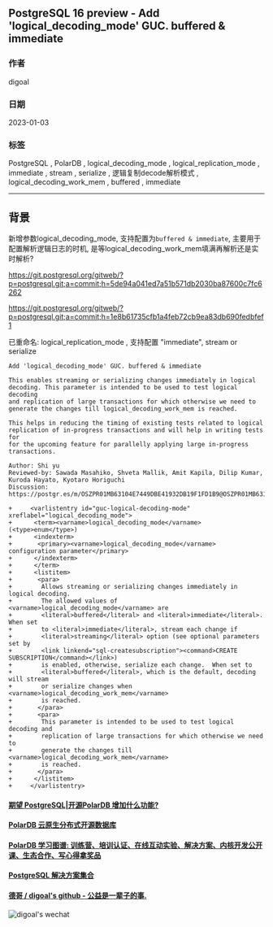 ## PostgreSQL 16 preview - Add 'logical_decoding_mode' GUC. buffered & immediate   
                  
### 作者                  
digoal                  
                  
### 日期                  
2023-01-03               
                  
### 标签                  
PostgreSQL , PolarDB , logical_decoding_mode , logical_replication_mode , immediate , stream , serialize , 逻辑复制decode解析模式 , logical_decoding_work_mem , buffered , immediate  
                  
----                  
                  
## 背景        
新增参数logical_decoding_mode, 支持配置为`buffered & immediate`, 主要用于配置解析逻辑日志的时机, 是等logical_decoding_work_mem填满再解析还是实时解析?  
  
https://git.postgresql.org/gitweb/?p=postgresql.git;a=commit;h=5de94a041ed7a51b571db2030ba87600c7fc6262  
  
https://git.postgresql.org/gitweb/?p=postgresql.git;a=commit;h=1e8b61735cfb1a4feb72cb9ea83db690fedbfef1   
  
已重命名: logical_replication_mode , 支持配置 "immediate", stream or serialize     
  
```  
Add 'logical_decoding_mode' GUC. buffered & immediate   
  
This enables streaming or serializing changes immediately in logical  
decoding. This parameter is intended to be used to test logical decoding  
and replication of large transactions for which otherwise we need to  
generate the changes till logical_decoding_work_mem is reached.  
  
This helps in reducing the timing of existing tests related to logical  
replication of in-progress transactions and will help in writing tests for  
for the upcoming feature for parallelly applying large in-progress  
transactions.  
  
Author: Shi yu  
Reviewed-by: Sawada Masahiko, Shveta Mallik, Amit Kapila, Dilip Kumar, Kuroda Hayato, Kyotaro Horiguchi  
Discussion: https://postgr.es/m/OSZPR01MB63104E7449DBE41932DB19F1FD1B9@OSZPR01MB6310.jpnprd01.prod.outlook.com  
```  
  
```  
+     <varlistentry id="guc-logical-decoding-mode" xreflabel="logical_decoding_mode">  
+      <term><varname>logical_decoding_mode</varname> (<type>enum</type>)  
+      <indexterm>  
+       <primary><varname>logical_decoding_mode</varname> configuration parameter</primary>  
+      </indexterm>  
+      </term>  
+      <listitem>  
+       <para>  
+        Allows streaming or serializing changes immediately in logical decoding.  
+        The allowed values of <varname>logical_decoding_mode</varname> are  
+        <literal>buffered</literal> and <literal>immediate</literal>. When set  
+        to <literal>immediate</literal>, stream each change if  
+        <literal>streaming</literal> option (see optional parameters set by  
+        <link linkend="sql-createsubscription"><command>CREATE SUBSCRIPTION</command></link>)  
+        is enabled, otherwise, serialize each change.  When set to  
+        <literal>buffered</literal>, which is the default, decoding will stream  
+        or serialize changes when <varname>logical_decoding_work_mem</varname>  
+        is reached.  
+       </para>  
+       <para>  
+        This parameter is intended to be used to test logical decoding and  
+        replication of large transactions for which otherwise we need to  
+        generate the changes till <varname>logical_decoding_work_mem</varname>  
+        is reached.  
+       </para>  
+      </listitem>  
+     </varlistentry>  
```  
  
  
#### [期望 PostgreSQL|开源PolarDB 增加什么功能?](https://github.com/digoal/blog/issues/76 "269ac3d1c492e938c0191101c7238216")
  
  
#### [PolarDB 云原生分布式开源数据库](https://github.com/ApsaraDB "57258f76c37864c6e6d23383d05714ea")
  
  
#### [PolarDB 学习图谱: 训练营、培训认证、在线互动实验、解决方案、内核开发公开课、生态合作、写心得拿奖品](https://www.aliyun.com/database/openpolardb/activity "8642f60e04ed0c814bf9cb9677976bd4")
  
  
#### [PostgreSQL 解决方案集合](../201706/20170601_02.md "40cff096e9ed7122c512b35d8561d9c8")
  
  
#### [德哥 / digoal's github - 公益是一辈子的事.](https://github.com/digoal/blog/blob/master/README.md "22709685feb7cab07d30f30387f0a9ae")
  
  
![digoal's wechat](../pic/digoal_weixin.jpg "f7ad92eeba24523fd47a6e1a0e691b59")
  
